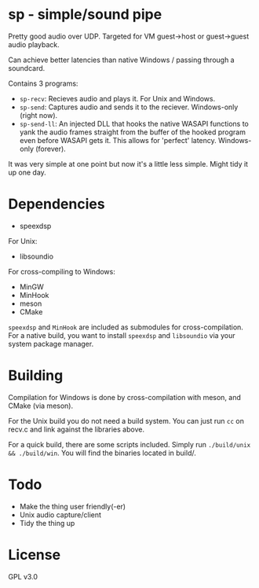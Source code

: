 # sp - simple/sound pipe
Pretty good audio over UDP. Targeted for VM guest-\>host or guest-\>guest audio
playback.

Can achieve better latencies than native Windows / passing through a soundcard.

Contains 3 programs:
- `sp-recv`: Recieves audio and plays it. For Unix and Windows.
- `sp-send`: Captures audio and sends it to the reciever. Windows-only
  (right now).
- `sp-send-ll`: An injected DLL that hooks the native WASAPI functions to yank
  the audio frames straight from the buffer of the hooked program even before
  WASAPI gets it. This allows for 'perfect' latency. Windows-only (forever).

It was very simple at one point but now it's a little less simple. Might tidy it
up one day.

# Dependencies
- speexdsp

For Unix:
- libsoundio

For cross-compiling to Windows:
- MinGW
- MinHook
- meson
- CMake

`speexdsp` and `MinHook` are included as submodules for cross-compilation. For a
native build, you want to install `speexdsp` and `libsoundio` via your system
package manager.

# Building
Compilation for Windows is done by cross-compilation with meson, and CMake (via
meson).

For the Unix build you do not need a build system. You can just run `cc` on
recv.c and link against the libraries above.

For a quick build, there are some scripts included. Simply run `./build/unix && ./build/win`.
You will find the binaries located in build/.

# Todo
- Make the thing user friendly(-er)
- Unix audio capture/client
- Tidy the thing up

# License
GPL v3.0

